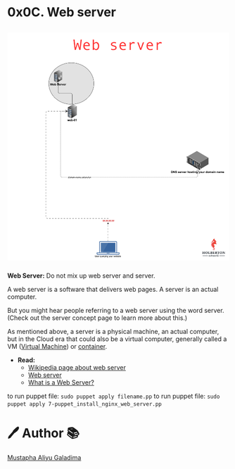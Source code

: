 # 0x0C. Web server

## <p align="center">![alt text](https://github.com/Dikachis/alx-system_engineering-devops/blob/main/image_devops/Web_server.png?raw=true)</p>

**Web Server:**
Do not mix up web server and server.

A web server is a software that delivers web pages. A server is an actual computer.

But you might hear people referring to a web server using the word server. (Check out the server concept page to learn more about this.)

As mentioned above, a server is a physical machine, an actual computer, but in the Cloud era that could also be a virtual computer, generally called a VM ([Virtual Machine](https://en.wikipedia.org/wiki/Virtual_machine)) or [container](https://www.cio.com/article/247005/what-are-containers-and-why-do-you-need-them.html).

- **Read:**
	- [Wikipedia page about web server](https://en.wikipedia.org/wiki/Web_server)
	- [Web server](https://www.techtarget.com/whatis/definition/Web-server)
	- [What is a Web Server?](https://developer.mozilla.org/en-US/docs/Learn/Common_questions/What_is_a_web_server)


to run puppet file: ``sudo puppet apply filename.pp``
to run puppet file: ``sudo puppet apply 7-puppet_install_nginx_web_server.pp``

# :pen: Author :books:

[Mustapha Aliyu Galadima](https://github.com/MG-Musty/)
